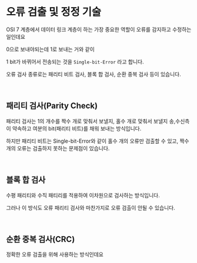 # 오류 검출 및 정정 기술

OSI 7 계층에서 데이터 링크 계층이 하는 가장 중요한 역할이 오류를 감지하고 수정하는 일인데요

0으로 보내야되는데 1로 보내는 거와 같이

1 bit가 바뀌어서 전송되는 것을 `Single-bit-Error` 라고 합니다.

오류 검사 종류로는 패리티 비트 검사, 블록 합 검사, 순환 중복 검사 등이 있습니다.

<br />

## 패리티 검사(Parity Check)

패리티 검사는 1의 개수를 짝수 개로 맞춰서 보낼지, 홀수 개로 맞춰서 보낼지 송,수신측이 약속하고 여분의 bit(패리티 비트)를 채워 보내는 방식입니다.

하지만 패리티 비트는 Single-bit-Error와 같이 홀수 개의 오류만 검출할 수 있고, 짝수 개의 오류는 검출하지 못하는 문제점이 있습니다.

<br />

## 블록 합 검사

수평 패리티와 수직 패티리를 적용하여 이차원으로 검사하는 방식입니다.

그러나 이 방식도 오류 패리티 검사와 마찬가지로 오류 검출이 안될 수 있습니다.

<br />

## 순환 중복 검사(CRC)

정확한 오류 검출을 위해 사용하는 방식인데요
